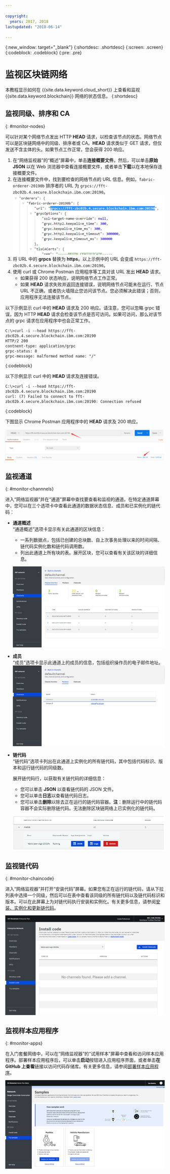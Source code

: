 ```yaml
---

copyright:
  years: 2017, 2018
lastupdated: "2018-06-14"

---
```


{:new_window: target="_blank"}
{:shortdesc: .shortdesc}
{:screen: .screen}
{:codeblock: .codeblock}
{:pre: .pre}

# 监视区块链网络

本教程显示如何在 {{site.data.keyword.cloud_short}} 上查看和监视 {{site.data.keyword.blockchain}} 网络的状态信息。
{:shortdesc}


## 监视同级、排序和 CA
{: #monitor-nodes}

可以针对某个网络节点发出 HTTP **HEAD** 请求，以检查该节点的状态。网络节点可以是区块链网络中的同级、排序者或 CA。**HEAD** 请求类似于 GET 请求，但仅发送不含主体的头。如果节点工作正常，您会获得 200 响应。

1. 在“网络监视器”的“概述”屏幕中，单击**连接概要文件**。然后，可以单击**原始 JSON** 以在 Web 浏览器中查看连接概要文件，或者单击**下载**以在本地保存连接概要文件。
2. 在连接概要文件中，找到要检查的网络节点的 URL 信息。例如，`fabric-orderer-20190b` 排序者的 URL 为 `grpcs://fft-zbc02b.4.secure.blockchain.ibm.com:20190`。  
    ![排序者 URL 示例](../images/orderer_url.png "排序者 URL 示例")
3. 将 URL 中的 **grpcs** 替换为 **https**。以上示例中的 URL 会变成 `https://fft-zbc02b.4.secure.blockchain.ibm.com:20190`。
4. 使用 curl 或 Chrome Postman 应用程序等工具对该 URL 发出 **HEAD** 请求。
    - 如果获得 200 状态响应，说明网络节点工作正常。
    - 如果 **HEAD** 请求失败并返回连接错误，说明网络节点可能未在运行、节点 URL 不正确，或者防火墙阻止您访问该节点。您必须解决此错误；否则，应用程序无法连接该节点。

以下示例显示 curl 中的 **HEAD** 请求及 200 响应。请注意，您可以忽略 grpc 错误，因为 HTTP **HEAD** 请求会检查该节点是否可访问。如果可访问，那么对该节点的 grpc 请求在应用程序中也会正常工作。

```
C:\>curl -i --head https://fft-zbc02b.4.secure.blockchain.ibm.com:20190
HTTP/2 200
contnent-type: application/grpc
grpc-status: 8
grpc-message: malformed method name: "/"
```
{:codeblock}

以下示例显示 curl 中的 **HEAD** 请求及连接错误。

```
C:\>curl -i --head https://fft-zbc02b.4.secure.blockchain.ibm.com:20190
curl: (7) Failed to connect to fft-zbc02b.4.secure.blockchain.ibm.com:20190: Connection refused
```
{:codeblock}

下图显示 Chrome Postman 应用程序中的 **HEAD** 请求及 200 响应。  

![Postman 中的 HEAD 请求示例](../images/orderer_head_postman.png "Postman 中的 HEAD 请求示例")


## 监视通道
{: #monitor-channnels}

进入“网络监视器”并在“通道”屏幕中查找要查看和监视的通道。在特定通道屏幕中，您可以在三个选项卡中查看此通道的数据状态信息、成员和已实例化的链代码：

* **通道概述**  
“通道概述”选项卡显示有关此通道的区块信息：
    * 一系列数据点，包括已创建的总块数、自上次事务处理以来的时间间隔、链代码实例化数和链代码调用数。
    * 列出此通道上所有块的表。展开区块，您可以查看有关该区块的详细信息。  

  ![通道概述](../images/channel_overview_detail.png "通道概述")  

* **成员**  
“成员”选项卡显示此通道上的成员的信息，包括组织操作员的电子邮件地址。![通道成员](../images/channel_members.png "通道成员")  

* **链代码**  
“链代码”选项卡列出在此通道上实例化的所有链代码，其中包括代码标识、版本和运行链代码的同级数。   

  展开链代码行，以获取有关链代码的详细信息：  
    * 您可以单击 **JSON** 以查看链代码的 JSON 文件。
    * 您可以单击**日志**以查看链代码日志。
    * 您可以单击**删除**以除去正在运行的链代码容器。**注**：删除运行中的链代码容器不会实际删除链代码。无法删除区块链网络上已实例化的链代码。

  ![通道链代码](../images/channel_chaincode.png "通道链代码")


## 监视链代码
{: #monitor-chaincode}

进入“网络监视器”并打开“安装代码”屏幕。如果您有正在运行的链代码，请从下拉列表中选择一个同级，然后可以在表中查看该同级的所有链代码以及链代码标识和版本。可以在此屏幕上为对链代码执行安装和实例化。有关更多信息，请参阅[安装、实例化和更新链代码](install_instantiate_chaincode.html)。

  ![链代码](../images/chaincode_install_overview.png "链代码")


## 监视样本应用程序
{: #monitor-apps}

在入门套餐网络中，可以在“网络监视器”的“试用样本”屏幕中查看和访问样本应用程序。部署样本应用程序后，可以单击**启动**按钮进入应用程序界面，或者单击**在 GitHub 上查看**链接以访问代码存储库。有关更多信息，请参阅[部署样本应用程序](prebuilt_samples.html)。

  ![样本应用程序](../images/sampleappflow0.png "样本应用程序")
